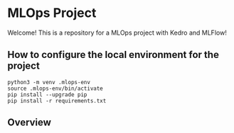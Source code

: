 # MLOps Project

Welcome! This is a repository for a MLOps project with Kedro and MLFlow!

## How to configure the local environment for the project

 ```
python3 -m venv .mlops-env
source .mlops-env/bin/activate
pip install --upgrade pip
pip install -r requirements.txt
 ```

## Overview

